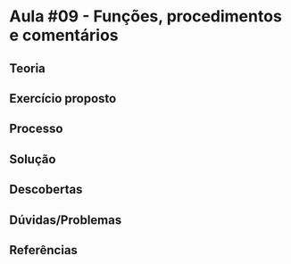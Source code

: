 # Aula #09 - Funções, procedimentos e comentários
## Teoria
## Exercício proposto
## Processo
## Solução
## Descobertas
## Dúvidas/Problemas
## Referências